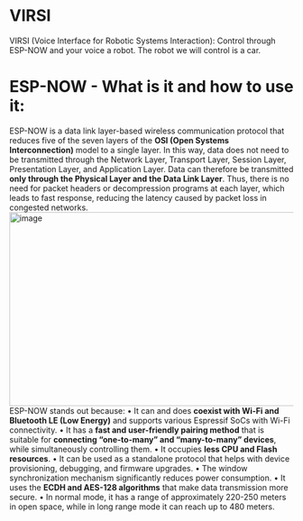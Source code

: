 # VIRSI
VIRSI (Voice Interface for Robotic Systems Interaction): Control through ESP-NOW and your voice a robot. The robot we will control is a car. 

# **ESP-NOW - What is it and how to use it**:
ESP-NOW is a data link layer-based wireless communication protocol that reduces five of the seven layers of the **OSI (Open Systems Interconnection)** model to a single layer.
In this way, data does not need to be transmitted through the Network Layer, Transport Layer, Session Layer, Presentation Layer, and Application Layer. Data can therefore be transmitted **only through the Physical Layer and the Data Link Layer**. Thus, there is no need for packet headers or decompression programs at each layer, which leads to fast response, reducing the latency caused by packet loss in congested networks.
<img width="1034" height="344" alt="image" src="https://github.com/user-attachments/assets/01906966-ff28-422c-b21b-16a102c2b39d" />
<br>
ESP-NOW stands out because: 
• It can and does **coexist with Wi-Fi and Bluetooth LE (Low Energy)** and supports various Espressif SoCs with Wi-Fi connectivity.
• It has a **fast and user-friendly pairing method** that is suitable for **connecting “one-to-many” and “many-to-many” devices**, while simultaneously controlling them.
• It occupies **less CPU and Flash resources**.
• It can be used as a standalone protocol that helps with device provisioning, debugging, and firmware upgrades.
• The window synchronization mechanism significantly reduces power consumption.
• It uses the **ECDH and AES-128 algorithms** that make data transmission more secure.
• In normal mode, it has a range of approximately 220-250 meters in open space, while in long range mode it can reach up to 480 meters.


